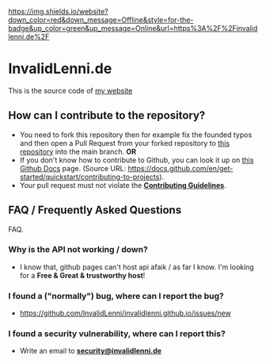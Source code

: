 https://img.shields.io/website?down_color=red&down_message=Offline&style=for-the-badge&up_color=green&up_message=Online&url=https%3A%2F%2Finvalidlenni.de%2F
# InvalidLenni.de

This is the source code of [my website](https://invalidlenni.de/)

## How can I contribute to the repository?
- You need to fork this repository then for example fix the founded typos and then open a Pull Request from your forked repository to [this repository](https://github.com/InvalidLenni/invalidlenni.github.io/) into the main branch.
**OR**
- If you don't know how to contribute to Github, you can look it up on [this Github Docs](https://docs.github.com/en/get-started/quickstart/contributing-to-projects) page. (Source URL: https://docs.github.com/en/get-started/quickstart/contributing-to-projects).
- Your pull request must not violate the [**Contributing Guidelines**](https://github.com/InvalidLenni/invalidlenni.github.io/CONTRIBUTING.md/).


## FAQ / Frequently Asked Questions

FAQ.

### Why is the API not working / down?
- I know that, github pages can't host api afaik / as far I know. I'm looking for a **Free & Great & trustworthy host**!
### I found a ("normally") bug, where can I report the bug?
- https://github.com/InvalidLenni/invalidlenni.github.io/issues/new
### I found a security vulnerability, where can I report this?
- Write an email to **[security@invalidlenni.de](mailto:security@invalidlenni.de/)**



